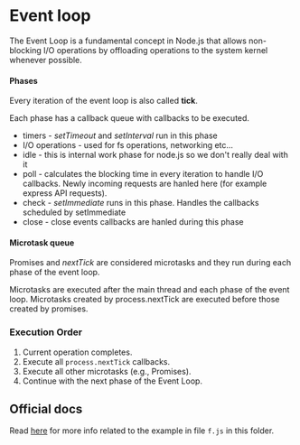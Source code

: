 # Event loop

The Event Loop is a fundamental concept in Node.js that allows non-blocking I/O operations by offloading operations to the system kernel whenever possible.

#### Phases

Every iteration of the event loop is also called **tick**.

Each phase has a callback queue with callbacks to be executed.

- timers - _setTimeout_ and _setInterval_ run in this phase
- I/O operations - used for fs operations, networking etc...
- idle - this is internal work phase for node.js so we don't really deal with it
- poll - calculates the blocking time in every iteration to handle I/O callbacks. Newly incoming requests are hanled here (for example express API requests).
- check - _setImmediate_ runs in this phase. Handles the callbacks scheduled by setImmediate
- close - close events callbacks are hanled during this phase

#### Microtask queue

Promises and _nextTick_ are considered microtasks and they run during each phase of the event loop.

Microtasks are executed after the main thread and each phase of the event loop. Microtasks created by process.nextTick are executed before those created by promises.

### Execution Order

1. Current operation completes.
2. Execute all `process.nextTick` callbacks.
3. Execute all other microtasks (e.g., Promises).
4. Continue with the next phase of the Event Loop.

## Official docs

Read [here](https://nodejs.org/en/learn/asynchronous-work/dont-block-the-event-loop) for more info related to the example in file `f.js` in this folder.
